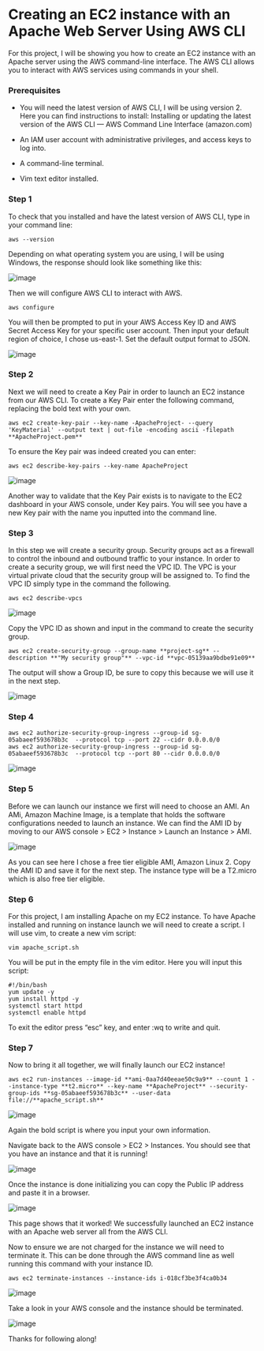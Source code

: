 # Creating an EC2 instance with an Apache Web Server Using AWS CLI

For this project, I will be showing you how to create an EC2 instance with an Apache server using the AWS command-line interface. The AWS CLI allows you to interact with AWS services using commands in your shell.


### Prerequisites
* You will need the latest version of AWS CLI, I will be using version 2. Here you can find instructions to install: Installing or updating the latest version of the AWS CLI — AWS Command Line Interface (amazon.com)

* An IAM user account with administrative privileges, and access keys to log into.

* A command-line terminal.

* Vim text editor installed.

### Step 1
To check that you installed and have the latest version of AWS CLI, type in your command line:

```
aws --version
```

Depending on what operating system you are using, I will be using Windows, the response should look like something like this:


![image](https://user-images.githubusercontent.com/115881685/217720278-f5731669-a668-4b18-bbc3-cdd3b08cf970.png)


Then we will configure AWS CLI to interact with AWS.

```
aws configure
```


You will then be prompted to put in your AWS Access Key ID and AWS Secret Access Key for your specific user account. Then input your default region of choice, I chose us-east-1. Set the default output format to JSON.


![image](https://user-images.githubusercontent.com/115881685/217720526-9a042ba3-163b-4c7f-9754-c533d3dfffa1.png)


### Step 2
Next we will need to create a Key Pair in order to launch an EC2 instance from our AWS CLI. To create a Key Pair enter the following command, replacing the bold text with your own.

```
aws ec2 create-key-pair --key-name -ApacheProject- --query 'KeyMaterial' --output text | out-file -encoding ascii -filepath **ApacheProject.pem**
```


To ensure the Key pair was indeed created you can enter:

```
aws ec2 describe-key-pairs --key-name ApacheProject
```


![image](https://user-images.githubusercontent.com/115881685/217721394-62d7d935-93e6-49e0-8a27-4c1b3d321010.png)



Another way to validate that the Key Pair exists is to navigate to the EC2 dashboard in your AWS console, under Key pairs. You will see you have a new Key pair with the name you inputted into the command line.


### Step 3

In this step we will create a security group. Security groups act as a firewall to control the inbound and outbound traffic to your instance. In order to create a security group, we will first need the VPC ID. The VPC is your virtual private cloud that the security group will be assigned to. To find the VPC ID simply type in the command the following.


```
aws ec2 describe-vpcs
```


![image](https://user-images.githubusercontent.com/115881685/217721553-d2a3a721-90c4-46e0-89cb-2af2a211da97.png)



Copy the VPC ID as shown and input in the command to create the security group.



```
aws ec2 create-security-group --group-name **project-sg** --description **"My security group"** --vpc-id **vpc-05139aa9bdbe91e09**
```


The output will show a Group ID, be sure to copy this because we will use it in the next step.


![image](https://user-images.githubusercontent.com/115881685/217722340-b23451a3-130c-4fe5-89e2-5637780e718b.png)



### Step 4



```
aws ec2 authorize-security-group-ingress --group-id sg-05abaeef593678b3c  --protocol tcp --port 22 --cidr 0.0.0.0/0
aws ec2 authorize-security-group-ingress --group-id sg-05abaeef593678b3c  --protocol tcp --port 80 --cidr 0.0.0.0/0
```



![image](https://user-images.githubusercontent.com/115881685/217722887-cb682876-e6a9-455f-a3b7-7e388f788be0.png)




### Step 5

Before we can launch our instance we first will need to choose an AMI. An AMi, Amazon Machine Image, is a template that holds the software configurations needed to launch an instance. We can find the AMI ID by moving to our AWS console > EC2 > Instance > Launch an Instance > AMI.




![image](https://user-images.githubusercontent.com/115881685/217722941-4110c2f4-d76b-4b1d-8136-aa99161dee68.png)




As you can see here I chose a free tier eligible AMI, Amazon Linux 2. Copy the AMI ID and save it for the next step. The instance type will be a T2.micro which is also free tier eligible.




### Step 6


For this project, I am installing Apache on my EC2 instance. To have Apache installed and running on instance launch we will need to create a script. I will use vim, to create a new vim script:




```
vim apache_script.sh
```


You will be put in the empty file in the vim editor. Here you will input this script:



```
#!/bin/bash
yum update -y
yum install httpd -y
systemctl start httpd
systemctl enable httpd
```



To exit the editor press “esc” key, and enter :wq to write and quit.



### Step 7

Now to bring it all together, we will finally launch our EC2 instance!


```
aws ec2 run-instances --image-id **ami-0aa7d40eeae50c9a9** --count 1 --instance-type **t2.micro** --key-name **ApacheProject** --security-group-ids **sg-05abaeef593678b3c** --user-data file://**apache_script.sh**
```



![image](https://user-images.githubusercontent.com/115881685/217723754-f00db4f2-4628-49a7-9014-c9c47525c920.png)




Again the bold script is where you input your own information.


Navigate back to the AWS console > EC2 > Instances. You should see that you have an instance and that it is running!




![image](https://user-images.githubusercontent.com/115881685/217723812-35bdd5aa-f6cf-4e04-a78a-a0fb4daf4e25.png)




Once the instance is done initializing you can copy the Public IP address and paste it in a browser.



![image](https://user-images.githubusercontent.com/115881685/217723932-ae254eca-1270-49c3-8748-ffabd2154b86.png)




This page shows that it worked! We successfully launched an EC2 instance with an Apache web server all from the AWS CLI.

Now to ensure we are not charged for the instance we will need to terminate it. This can be done through the AWS command line as well running this command with your instance ID.




```
aws ec2 terminate-instances --instance-ids i-018cf3be3f4ca0b34
```



![image](https://user-images.githubusercontent.com/115881685/217724181-60ddc363-b03b-43d7-be20-5a4717af3b0d.png)


Take a look in your AWS console and the instance should be terminated.



![image](https://user-images.githubusercontent.com/115881685/217724276-73752515-74a5-4268-bf75-345e29c75b4e.png)



Thanks for following along!








